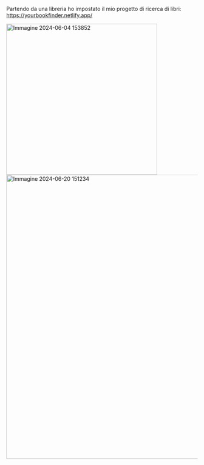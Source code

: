 Partendo da una libreria ho impostato il mio progetto di ricerca di libri: 
https://yourbookfinder.netlify.app/ 

<img width="397" alt="Immagine 2024-06-04 153852" src="https://github.com/fabioprandi/Fabio-Prandi-Javasrcipt-Advance/assets/168749914/b4b12e27-f83b-47d1-90ae-efb1acc0dba5">

<img width="747" alt="Immagine 2024-06-20 151234" src="https://github.com/fabioprandi/Fabio-Prandi-Javasrcipt-Advance/assets/168749914/fbf7816f-6954-46cb-8ac5-f90407020d59">
